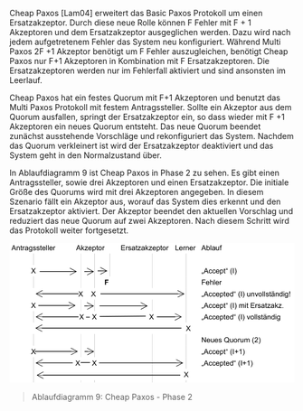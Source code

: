 Cheap Paxos [Lam04] erweitert das Basic Paxos Protokoll um einen Ersatzakzeptor. Durch diese neue Rolle können F Fehler mit F + 1 Akzeptoren und dem Ersatzakzeptor ausgeglichen werden. Dazu wird nach jedem aufgetretenem Fehler das System neu konfiguriert. 
Während Multi Paxos 2F +1 Akzeptor benötigt um F Fehler auszugleichen,  benötigt Cheap Paxos nur F+1 Akzeptoren in Kombination mit F Ersatzakzeptoren. Die Ersatzakzeptoren werden nur im Fehlerfall aktiviert und sind ansonsten im Leerlauf.

Cheap Paxos hat ein festes Quorum mit F+1 Akzeptoren und benutzt das Multi Paxos Protokoll mit festem Antragssteller. Sollte ein Akzeptor aus dem Quorum ausfallen, springt der Ersatzakzeptor ein, so dass wieder mit F +1 Akzeptoren ein neues Quorum entsteht. Das neue Quorum beendet zunächst ausstehende Vorschläge und rekonfiguriert das System. Nachdem das Quorum verkleinert ist wird der Ersatzakzeptor deaktiviert und das System geht in den Normalzustand über.

In Ablaufdiagramm 9 ist Cheap Paxos in Phase 2 zu sehen. Es gibt einen Antragssteller, sowie drei Akzeptoren und einen Ersatzakzeptor. Die initiale Größe des Quorums wird mit drei Akzeptoren angegeben. In diesem Szenario fällt ein Akzeptor aus, worauf das System dies erkennt und den Ersatzakzeptor aktiviert. Der Akzeptor beendet den aktuellen Vorschlag und reduziert das neue Quorum auf zwei Akzeptoren. Nach diesem Schritt wird das Protokoll weiter fortgesetzt.

![Ablaufdiagramm 9](./img/img16.png)  
> Ablaufdiagramm 9: Cheap Paxos - Phase 2